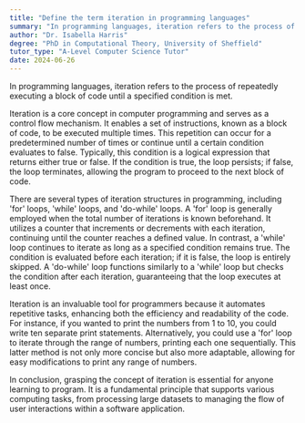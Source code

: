 ```yaml
---
title: "Define the term iteration in programming languages"
summary: "In programming languages, iteration refers to the process of repeatedly executing a block of code until a certain condition is met."
author: "Dr. Isabella Harris"
degree: "PhD in Computational Theory, University of Sheffield"
tutor_type: "A-Level Computer Science Tutor"
date: 2024-06-26
---
```


In programming languages, iteration refers to the process of repeatedly executing a block of code until a specified condition is met.

Iteration is a core concept in computer programming and serves as a control flow mechanism. It enables a set of instructions, known as a block of code, to be executed multiple times. This repetition can occur for a predetermined number of times or continue until a certain condition evaluates to false. Typically, this condition is a logical expression that returns either true or false. If the condition is true, the loop persists; if false, the loop terminates, allowing the program to proceed to the next block of code.

There are several types of iteration structures in programming, including 'for' loops, 'while' loops, and 'do-while' loops. A 'for' loop is generally employed when the total number of iterations is known beforehand. It utilizes a counter that increments or decrements with each iteration, continuing until the counter reaches a defined value. In contrast, a 'while' loop continues to iterate as long as a specified condition remains true. The condition is evaluated before each iteration; if it is false, the loop is entirely skipped. A 'do-while' loop functions similarly to a 'while' loop but checks the condition after each iteration, guaranteeing that the loop executes at least once.

Iteration is an invaluable tool for programmers because it automates repetitive tasks, enhancing both the efficiency and readability of the code. For instance, if you wanted to print the numbers from $1$ to $10$, you could write ten separate print statements. Alternatively, you could use a 'for' loop to iterate through the range of numbers, printing each one sequentially. This latter method is not only more concise but also more adaptable, allowing for easy modifications to print any range of numbers.

In conclusion, grasping the concept of iteration is essential for anyone learning to program. It is a fundamental principle that supports various computing tasks, from processing large datasets to managing the flow of user interactions within a software application.
    